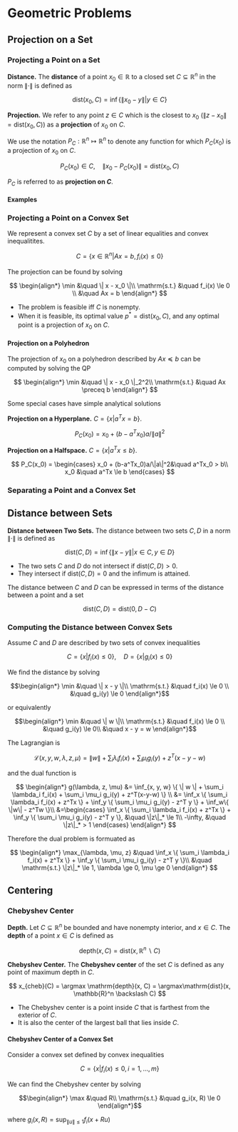 # Geometric Problems

## Projection on a Set

### Projecting a Point on a Set

**Distance.** The **distance** of a point $x_0 \in \mathbb{R}$ to a closed set $C \subseteq \mathbb{R}^n$ in the norm $\| \cdot \|$ is defined as

$$ \mathrm{dist}(x_0, C) = \inf\{ \|x_0 - y\| | y \in C \} $$

**Projection.** We refer to any point $z \in C$ which is the closest to $x_0$ ($\|z-x_0\| = \mathrm{dist}(x_0, C)$) as a **projection** of $x_0$ on $C$.

We use the notation $P_C: \mathbb{R}^n \mapsto \mathbb{R}^n$ to denote any function for which $P_C(x_0)$ is a projection of $x_0$ on $C$.

$$ P_C(x_0) \in C, \quad \| x_0 - P_C(x_0) \| = \mathrm{dist}(x_0, C) $$

$P_C$ is referred to as **projection on $C$**.

#### Examples

### Projecting a Point on a Convex Set

We represent a convex set $C$ by a set of linear equalities and convex inequalitites.

$$ C = \{ x \in \mathbb{R}^n | Ax = b, f_i(x) \le 0 \} $$

The projection can be found by solving

$$ \begin{align*}
    \min &\quad \| x - x_0 \|\\
    \mathrm{s.t.} &\quad f_i(x) \le 0 \\
    &\quad Ax = b
\end{align*} $$

- The problem is feasible iff $C$ is nonempty.
- When it is feasible, its optimal value $p^* = \mathrm{dist}(x_0, C)$, and any optimal point is a projection of $x_0$ on $C$.

#### Projection on a Polyhedron

The projection of $x_0$ on a polyhedron described by $Ax \preceq b$ can be computed by solving the QP

$$ \begin{align*}
    \min &\quad \| x - x_0 \|_2^2\\
    \mathrm{s.t.} &\quad Ax \preceq b
\end{align*} $$

Some special cases have simple analytical solutions

**Projection on a Hyperplane.** $C = \{ x | a^Tx = b \}$.

$$ P_C(x_0) = x_0 + (b - a^Tx_0) a /\|a\|^2 $$

**Projection on a Halfspace.** $C = \{ x | a^Tx \le b \}$.

$$ P_C(x_0) = \begin{cases}
    x_0 + (b-a^Tx_0)a/\|a\|^2&\quad a^Tx_0 > b\\
    x_0 &\quad a^Tx \le b
\end{cases} $$

### Separating a Point and a Convex Set

## Distance between Sets

**Distance between Two Sets.** The distance between two sets $C, D$ in a norm $\|\cdot\|$ is defined as

$$ \mathrm{dist}(C, D) = \inf \{ \| x - y \| | x \in C, y \in D \} $$

- The two sets $C$ and $D$ do not intersect if $\mathrm{dist}(C, D) > 0$.
- They intersect if $\mathrm{dist}(C,D) = 0$ and the infimum is attained.

The distance between $C$ and $D$ can be expressed in terms of the distance between a point and a set

$$ \mathrm{dist}(C, D) = \mathrm{dist}(0, D - C) $$

### Computing the Distance between Convex Sets

Assume $C$ and $D$ are described by two sets of convex inequalities

$$ C = \{ x | f_i(x) \le 0 \}, \quad D = \{ x | g_i(x) \le 0 \} $$

We find the distance by solving

$$\begin{align*}
    \min &\quad \| x - y \|\\
    \mathrm{s.t.} &\quad f_i(x) \le 0 \\
    &\quad g_i(y) \le 0
\end{align*}$$

or equivalently

$$\begin{align*}
    \min &\quad \| w \|\\
    \mathrm{s.t.} &\quad f_i(x) \le 0 \\
    &\quad g_i(y) \le 0\\
    &\quad x - y = w
\end{align*}$$

The Lagrangian is

$$ \mathcal{L}(x, y, w, \lambda, z, \mu) = \| w \| + \sum_i \lambda_i f_i(x) + \sum_i \mu_i g_i(y) + z^T(x-y-w) $$

and the dual function is

$$ \begin{align*}
    g(\lambda, z, \mu) &= \inf_{x, y, w} \{ \| w \| + \sum_i \lambda_i f_i(x) + \sum_i \mu_i g_i(y) + z^T(x-y-w) \} \\
    &= \inf_x \{ \sum_i \lambda_i f_i(x) + z^Tx \} + \inf_y \{ \sum_i \mu_i g_i(y) - z^T y \} + \inf_w\{ \|w\| - z^Tw \}\\
    &=\begin{cases}
        \inf_x \{ \sum_i \lambda_i f_i(x) + z^Tx \} + \inf_y \{ \sum_i \mu_i g_i(y) - z^T y \}, &\quad \|z\|_* \le 1\\
        -\infty, &\quad \|z\|_* > 1
    \end{cases}
\end{align*} $$

Therefore the dual problem is formuated as

$$ \begin{align*}
    \max_{\lambda, \mu, z} &\quad \inf_x \{ \sum_i \lambda_i f_i(x) + z^Tx \} + \inf_y \{ \sum_i \mu_i g_i(y) - z^T y \}\\
    &\quad \mathrm{s.t.} \|z\|_* \le 1, \lambda \ge 0, \mu \ge 0
\end{align*} $$

## Centering

### Chebyshev Center

**Depth.** Let $C \subseteq \mathbb{R}^n$ be bounded and have nonempty interior, and $x \in C$. The **depth** of a point $x \in C$ is defined as

$$ \mathrm{depth}(x, C) = \mathrm{dist}(x, \mathbb{R}^n \backslash C) $$

**Chebyshev Center.** The **Chebyshev center** of the set $C$ is defined as any point of maximum depth in $C$.

$$ x_{cheb}(C) = \argmax \mathrm{depth}(x, C) = \argmax\mathrm{dist}(x, \mathbb{R}^n \backslash C) $$

- The Chebyshev center is a point inside $C$ that is farthest from the exterior of $C$.
- It is also the center of the largest ball that lies inside $C$.

#### Chebyshev Center of a Convex Set

Consider a convex set defined by convex inequalities

$$ C = \{ x | f_i(x) \le 0, i =1,\dots,m \} $$

We can find the Chebyshev center by solving

$$\begin{align*}
    \max &\quad R\\
    \mathrm{s.t.} &\quad g_i(x, R) \le 0
\end{align*}$$

where $g_i(x, R) = \sup_{\|u\|\le 1} f_i(x + Ru)$
